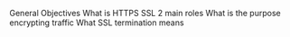 General Objectives
What is HTTPS SSL 2 main roles
What is the purpose encrypting traffic
What SSL termination means
